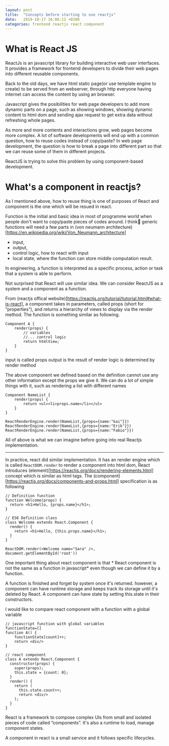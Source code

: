 ```yaml
---
layout: post
title:  "Concepts before starting to use reactjs"
date:   2019-10-17 16:06:12 +0200
categories: frontend reactjs react component
---
```

# What is React JS
ReactJs is an javascript library for building interactive web user interfaces. It provides a framework for frontend developers to divide their web pages into different reusable components.

Back to the old days, we have html static page(or use template engine to create) to be served from an webserver, through http everyone having internet can access the content by using an browser. 

Javascript gives the posibilities for web page developers to add more dynamic parts on a page, such as showing windows, showing dynamic content to html dom and sending ajax request to get extra data without refreshing whole pages.

As more and more contents and interactions grow, web pages become more complex. A lot of software developments will end up with a common question, how to reuse codes instead of copy/paste? In web page development, the question is how to break a page into different part so that we can reuse some of them in different projects.

ReactJS is trying to solve this problem by using component-based development. 

# What's a component in reactjs?
As I mentioned above, how to reuse thing is one of purposes of React and component is the one which will be resued in react.

Function is the initial and basic idea in most of programme world when people don't want to copy/paste pieces of codes around. I think generic functions will need a few parts in (von neumann architecture)[https://en.wikipedia.org/wiki/Von_Neumann_architecture]
- input, 
- output,
- control logic, how to react with input
- local state, where the function can store middle computation result.

In engineering, a function is interpreted as a specific process, action or task that a system is able to perform. 

Not surprised that React will use similar idea. We can consider ReactJS as a system and a component as a function.

From (reactjs offical website)[https://reactjs.org/tutorial/tutorial.html#what-is-react], a component takes in parameters, called props (short for “properties”), and returns a hierarchy of views to display via the render method. The function is something similar as following. 
```
Component A {
    render(props) {
        // variables 
        //... control logic
        return htmlView;
    }
}
```

input is called props
output is the result of render
logic is determined by render method

The above component we defined based on the definition cannot use any other information except the props we give it. We can do a lot of simple things with it, such as rendering a list with different names
```
Component NameList {
    render(props) {
        return <ul><li>props.name</li></ul>
    }
}

ReactRenderEngine.render(NameList,{props={name:"kai"}})
ReactRenderEngine.render(NameList,{props={name:"Erik"}})
ReactRenderEngine.render(NameList,{props={name:"Fabio"}})
```

All of above is what we can imagine before going into real Reactjs implementation.

------
In practice, react did similar implementation. It has an render engine which is called `ReactDOM.render` to render a component into html dom, React introduces (element)[https://reactjs.org/docs/rendering-elements.html] concept which is similar as html tags. The (component)[https://reactjs.org/docs/components-and-props.html] specification is as following
```
// Definition function
function Welcome(props) {
  return <h1>Hello, {props.name}</h1>;
}

// ES6 Definition class
class Welcome extends React.Component {
  render() {
    return <h1>Hello, {this.props.name}</h1>;
  }
}

ReactDOM.render(<Welcome name="Sara" />, document.getElementById('root'))
```

One important thing about react component is that * React component is not the same as a function in javascript* even though we can define it by a function. 

A function is finished and forget by system once it's returned. 
however, a component can have runtime storage and keeps track its storage until it's deleted by React. A component can have state by setting this.state in their constructors. 


I would like to compare react component with a function with a global variable

```
// javascript function with global variables
functionState=[]
function A() {
    functionState[count]++;
    return <div/>
}

// react component
class A extends React.Component {
  constructor(props) {
    super(props);
    this.state = {count: 0};
  }
  render() {
    return (
      this.state.count++;
      return <div/>
    );
  }
}
``` 

React is a framework to compose complex UIs from small and isolated pieces of code called “components”. It's also a runtime to load, manage component states.

A component in react is a small service and it follows specific lifecycles.